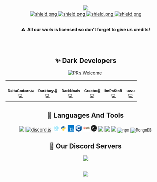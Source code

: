   <center><a href="https://discord.com/assets/ef555bf639a11bd65ae3065263788bba.png"><img src="https://discord.com/assets/ef555bf639a11bd65ae3065263788bba.png"></a></center>

 <div align=center>

  <a href="https://discord.gg/SaGJ8hz">
    <img src="https://discordapp.com/api/guilds/733807204938940447/widget.png?style=shield" alt="shield.png">
  </a>
 
 <a href="https://github.com/TeamDarkDevs">
    <img src="https://img.shields.io/badge/discord.js-v12.3.1-blue.svg?logo=npm" alt="shield.png">
  </a>
  
  
  <a href="https://github.com/TeamDarkDevs/DarkDevelopers/LISENCE">
    <img src="https://img.shields.io/badge/license-GNU%20GPL%20v3-green" alt="shield.png">
  </a>
  
    
  <a href="https://github.com/TeamDarkDevs/DarkDevelopers">
    <img src="https://visitors-badge.glitch.me/badge?page_id=TeamDarkDevs.TeamDarkDevs" alt="shield.png">
  </a>
  
  
<br>
<br>

 :warning: **All our work is licensed so don't forget to give us credits!**

<br><br>

## ✨ Dark Developers 
[![PRs Welcome](https://img.shields.io/badge/PRs-welcome-brightgreen.svg?style=flat-square)](https://github.com/DeltaCoderr/Covid-19-Tracker)&nbsp;

<!-- ALL-CONTRIBUTORS-LIST:START - Do not remove or modify this section -->
<!-- prettier-ignore-start -->
<!-- markdownlint-disable -->

<table>
  <tr>
     <td align="center"><a href="https://github.com/DeltaCoderr"><img src="https://avatars0.githubusercontent.com/u/51528076?s=460&u=d1e28ca661a14f0b3428cc07dd410f36f891966b&v=4" width="100px;" alt=""/><br /><sub><b>DeltaCoderr ✨</b></sub></a><br /><a href="https://github.com/houseofgeeks/hg/commits?author=DeltaCoderr" title="Developer">💻</a></td>
     <td align="center"><a href="https://github.com/DarkBoy-js"><img src="https://avatars3.githubusercontent.com/u/71411869?s=400&u=7f8e4008818e748e390cfcaf1db4b33f42c8b06e&v=4" width="100px;" alt=""/><br /><sub><b>Darkboy 🍭</b></sub></a><br /><a href="https://github.com/houseofgeeks/hg/commits?author=DarkBoy-js" title="Developer">💻</a></td>
     <td align="center"><a href="https://github.com/DarkNoahDev"><img src="https://avatars0.githubusercontent.com/u/69770663?s=400&u=36114e7f2420e48c3fbe622849e4cf35c710bb94&v=4" width="100px;" alt=""/><br /><sub><b>DarkNoah</b></sub></a><br /><a href="https://github.com/houseofgeeks/hg/commits?author=DarkNoahDev" title="Developer">💻</a></td>
       <td align="center"><a href="https://github.com/Creator-cmd"><img src="https://cdn.discordapp.com/avatars/730431456006111323/a_cef1312dd7225f83abc06e170142777e.gif?size=1024" width="100px;" alt=""/><br /><sub><b>Creator🌙</b></sub></a><br /><a href="https://github.com/houseofgeeks/hg/commits?author=Creator-cmd" title="Developer">💻</a></td>
 <td align="center"><a href=="https://github.com/Creator-cmd"><img src="https://cdn.discordapp.com/avatars/581752425858203659/afe35f70664bb89a92f8be8615e63873.png?size=1024" width="100px;" alt=""/><br /><sub><b>ImPoStoR</b></sub></a><br /><a href="https://github.com/houseofgeeks/hg/commits?author=sujalgoel" title="Developer">💻</a></td>
    <td align="center"><a href="https://github.com/Anime-pdf"><img src="https://cdn.discordapp.com/avatars/389343709986160642/a_04a8f05cbbd6aa6eb0916ce4e1a0bd9b.gif?size=1024" width="100px;" alt=""/><br /><sub><b>uwu</b></sub></a><br /><a href="https://github.com/Anime-pdf/Invite-Manager-Discord" title="Developer">💻</a></td>
  </tr>
  
</table>

<!-- markdownlint-enable -->
<!-- prettier-ignore-end -->
<!-- ALL-CONTRIBUTORS-LIST:END -->


## 💫 Languages And Tools


<code><img height="20" src="https://img.shields.io/badge/JavaScript?style=flat-square&logo=JavaScript&logoColor=#F7DF1E"></code>
<a href="https://discord.js.org"><img src="https://cdn.discordapp.com/attachments/740865034887888996/740865173065170994/logo-square.png" width="20" alt="discord.js" /></a>
<code><img height="20" src="https://raw.githubusercontent.com/github/explore/80688e429a7d4ef2fca1e82350fe8e3517d3494d/topics/react/react.png"></code>
<code><img height="20" src="https://raw.githubusercontent.com/github/explore/80688e429a7d4ef2fca1e82350fe8e3517d3494d/topics/python/python.png"></code>
<code><img height="20" src="https://raw.githubusercontent.com/github/explore/80688e429a7d4ef2fca1e82350fe8e3517d3494d/topics/typescript/typescript.png"></code>
<code><img height="20" src="https://raw.githubusercontent.com/github/explore/80688e429a7d4ef2fca1e82350fe8e3517d3494d/topics/cpp/cpp.png"></code>
<code><img height="20" src="https://raw.githubusercontent.com/github/explore/80688e429a7d4ef2fca1e82350fe8e3517d3494d/topics/git/git.png"></code>
<code><img height="20" src="https://raw.githubusercontent.com/github/explore/80688e429a7d4ef2fca1e82350fe8e3517d3494d/topics/terminal/terminal.png"></code>
<code><img height="20" src="https://img.shields.io/badge/-Nodejs-43853d?style=flat-square&logo=Node.js&logoColor=white"/></code>
<code><img height="20" src="https://img.shields.io/badge/-HTML5-E34F26?style=flat-square&logo=html5&logoColor=white" /></code>
<code><img height="20" src="https://img.shields.io/badge/-Heroku-430098?style=flat-square&logo=heroku&logoColor=white" /></code>
<code><img alt="npm" src="https://img.shields.io/badge/-NPM-CB3837?style=flat-square&logo=npm&logoColor=white" /></code>
<code><img alt="MongoDB" src="https://img.shields.io/badge/-MongoDB-13aa52?style=flat-square&logo=mongodb&logoColor=white" /></code>

## 📝 Our Discord Servers

<a href="https://discord.gg/devs"><img src="https://discordapp.com/api/guilds/733807204938940447/embed.png?style=banner3"/></a>
<br><br>

<a href="https://discord.gg/D5hpx9p"><img src="https://discordapp.com/api/guilds/765274736157524019/embed.png?style=banner3"/></a>




